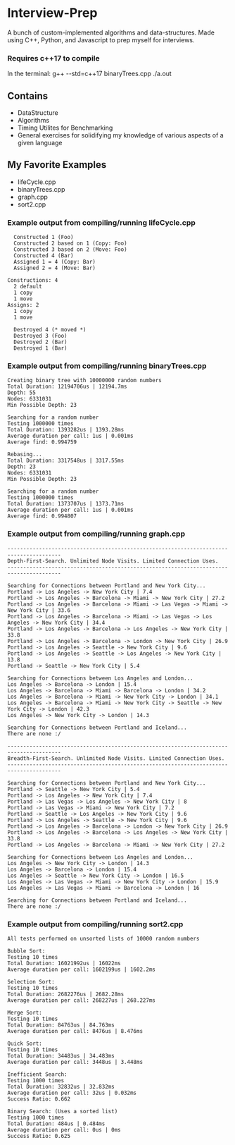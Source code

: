 # Interview-Prep
A bunch of custom-implemented algorithms and data-structures. Made using C++, Python, and Javascript to prep myself for interviews.
### Requires c++17 to compile
In the terminal:
    g++ --std=c++17 binaryTrees.cpp
    ./a.out

## Contains
- DataStructure
- Algorithms
- Timing Utilites for Benchmarking
- General exercises for solidifying my knowledge of various aspects of a given language

## My Favorite Examples
- lifeCycle.cpp
- binaryTrees.cpp
- graph.cpp
- sort2.cpp

### Example output from compiling/running lifeCycle.cpp
      Constructed 1 (Foo)
      Constructed 2 based on 1 (Copy: Foo)
      Constructed 3 based on 2 (Move: Foo)
      Constructed 4 (Bar)
      Assigned 1 = 4 (Copy: Bar)
      Assigned 2 = 4 (Move: Bar)

    Constructions: 4
      2 default
      1 copy
      1 move
    Assigns: 2
      1 copy
      1 move

      Destroyed 4 (* moved *)
      Destroyed 3 (Foo)
      Destroyed 2 (Bar)
      Destroyed 1 (Bar)

### Example output from compiling/running binaryTrees.cpp
    Creating binary tree with 10000000 random numbers
    Total Duration: 12194706us | 12194.7ms
    Depth: 55
    Nodes: 6331031
    Min Possible Depth: 23

    Searching for a random number
    Testing 1000000 times
    Total Duration: 1393282us | 1393.28ms
    Average duration per call: 1us | 0.001ms
    Average find: 0.994759

    Rebasing...
    Total Duration: 3317548us | 3317.55ms
    Depth: 23
    Nodes: 6331031
    Min Possible Depth: 23

    Searching for a random number
    Testing 1000000 times
    Total Duration: 1373707us | 1373.71ms
    Average duration per call: 1us | 0.001ms
    Average find: 0.994807
    
### Example output from compiling/running graph.cpp
    
    ---------------------------------------------------------------------------------------
    Depth-First-Search. Unlimited Node Visits. Limited Connection Uses.
    ---------------------------------------------------------------------------------------

    Searching for Connections between Portland and New York City...
    Portland -> Los Angeles -> New York City | 7.4
    Portland -> Los Angeles -> Barcelona -> Miami -> New York City | 27.2
    Portland -> Los Angeles -> Barcelona -> Miami -> Las Vegas -> Miami -> New York City | 33.6
    Portland -> Los Angeles -> Barcelona -> Miami -> Las Vegas -> Los Angeles -> New York City | 34.4
    Portland -> Los Angeles -> Barcelona -> Los Angeles -> New York City | 33.8
    Portland -> Los Angeles -> Barcelona -> London -> New York City | 26.9
    Portland -> Los Angeles -> Seattle -> New York City | 9.6
    Portland -> Los Angeles -> Seattle -> Los Angeles -> New York City | 13.8
    Portland -> Seattle -> New York City | 5.4

    Searching for Connections between Los Angeles and London...
    Los Angeles -> Barcelona -> London | 15.4
    Los Angeles -> Barcelona -> Miami -> Barcelona -> London | 34.2
    Los Angeles -> Barcelona -> Miami -> New York City -> London | 34.1
    Los Angeles -> Barcelona -> Miami -> New York City -> Seattle -> New York City -> London | 42.3
    Los Angeles -> New York City -> London | 14.3

    Searching for Connections between Portland and Iceland...
    There are none :/

    ---------------------------------------------------------------------------------------
    Breadth-First-Search. Unlimited Node Visits. Limited Connection Uses.
    ---------------------------------------------------------------------------------------

    Searching for Connections between Portland and New York City...
    Portland -> Seattle -> New York City | 5.4
    Portland -> Los Angeles -> New York City | 7.4
    Portland -> Las Vegas -> Los Angeles -> New York City | 8
    Portland -> Las Vegas -> Miami -> New York City | 7.2
    Portland -> Seattle -> Los Angeles -> New York City | 9.6
    Portland -> Los Angeles -> Seattle -> New York City | 9.6
    Portland -> Los Angeles -> Barcelona -> London -> New York City | 26.9
    Portland -> Los Angeles -> Barcelona -> Los Angeles -> New York City | 33.8
    Portland -> Los Angeles -> Barcelona -> Miami -> New York City | 27.2

    Searching for Connections between Los Angeles and London...
    Los Angeles -> New York City -> London | 14.3
    Los Angeles -> Barcelona -> London | 15.4
    Los Angeles -> Seattle -> New York City -> London | 16.5
    Los Angeles -> Las Vegas -> Miami -> New York City -> London | 15.9
    Los Angeles -> Las Vegas -> Miami -> Barcelona -> London | 16

    Searching for Connections between Portland and Iceland...
    There are none :/

### Example output from compiling/running sort2.cpp

    All tests performed on unsorted lists of 10000 random numbers

    Bubble Sort: 
    Testing 10 times
    Total Duration: 16021992us | 16022ms
    Average duration per call: 1602199us | 1602.2ms

    Selection Sort: 
    Testing 10 times
    Total Duration: 2682276us | 2682.28ms
    Average duration per call: 268227us | 268.227ms

    Merge Sort:
    Testing 10 times
    Total Duration: 84763us | 84.763ms
    Average duration per call: 8476us | 8.476ms

    Quick Sort:
    Testing 10 times
    Total Duration: 34483us | 34.483ms
    Average duration per call: 3448us | 3.448ms

    Inefficient Search:
    Testing 1000 times
    Total Duration: 32832us | 32.832ms
    Average duration per call: 32us | 0.032ms
    Success Ratio: 0.662

    Binary Search: (Uses a sorted list)
    Testing 1000 times
    Total Duration: 484us | 0.484ms
    Average duration per call: 0us | 0ms
    Success Ratio: 0.625
